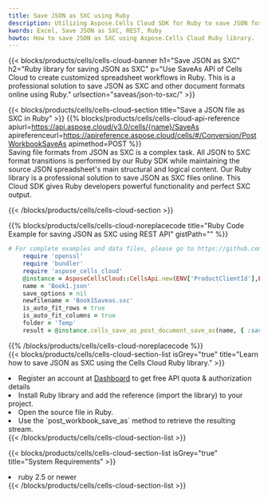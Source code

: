 ```yaml
---
title: Save JSON as SXC using Ruby 
description: Utilizing Aspose.Cells Cloud SDK for Ruby to save JSON format file as SXC format file. 
kwords: Excel, Save JSON as SXC, REST, Ruby
howto: How to save JSON as SXC using Aspose.Cells Cloud Ruby library.
---
```



{{< blocks/products/cells/cells-cloud-banner h1="Save JSON as SXC" h2="Ruby library for saving JSON as SXC" p="Use SaveAs API of Cells Cloud to create customized spreadsheet workflows in Ruby. This is a professional solution to save JSON as SXC and other document formats online using Ruby." urlsection="saveas/json-to-sxc/" >}}

{{< blocks/products/cells/cells-cloud-section  title="Save a JSON file as SXC in Ruby" >}}
{{% blocks/products/cells/cells-cloud-api-reference  apiurl=https://api.aspose.cloud/v3.0/cells/{name}/SaveAs  apireferenceurl=https://apireference.aspose.cloud/cells/#/Conversion/PostWorkbookSaveAs  apimethod=POST %}}
<br/>
Saving file formats from JSON as SXC is a complex task. All JSON to SXC format transitions is performed by our Ruby SDK while maintaining the source JSON spreadsheet's main structural and logical content. Our Ruby library is a professional solution to save JSON as SXC files online. This Cloud SDK gives Ruby developers powerful functionality and perfect SXC output.

{{< /blocks/products/cells/cells-cloud-section >}}

{{% blocks/products/cells/cells-cloud-noreplacecode title="Ruby Code Example for saving JSON as SXC using REST API" gistPath="" %}}
  
```ruby
# For complete examples and data files, please go to https://github.com/aspose-cells-cloud/aspose-cells-cloud-ruby/
    require 'openssl'
    require 'bundler'
    require 'aspose_cells_cloud'
    @instance = AsposeCellsCloud::CellsApi.new(ENV['ProductClientId'],ENV['ProductClientSecret'])
    name = 'Book1.json'
    save_options = nil
    newfilename = 'Book1Saveas.sxc'
    is_auto_fit_rows = true
    is_auto_fit_columns = true
    folder = 'Temp'
    result = @instance.cells_save_as_post_document_save_as(name, { :save_options=>save_options, :newfilename=>(folder+"/"+newfilename), :is_auto_fit_rows=>is_auto_fit_rows, :is_auto_fit_columns=>is_auto_fit_columns, :folder=>folder})
```
  
{{% /blocks/products/cells/cells-cloud-noreplacecode  %}}
<br/>
{{< blocks/products/cells/cells-cloud-section-list isGrey="true"  title="Learn how to save JSON as SXC using the Cells Cloud Ruby library." >}}
<li>Register an account at <a href="https://dashboard.aspose.cloud/">Dashboard</a> to get free API quota & authorization details</li>
<li>Install Ruby library and add the reference (import the library) to your project.</li>
<li>Open the source file in Ruby.</li>
<li>Use the `post_workbook_save_as` method to retrieve the resulting stream.</li>
{{< /blocks/products/cells/cells-cloud-section-list >}}

{{< blocks/products/cells/cells-cloud-section-list isGrey="true"  title="System Requirements" >}}
<li>ruby 2.5 or newer</li>
{{< /blocks/products/cells/cells-cloud-section-list >}}
